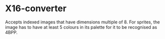 # X16-converter

Accepts indexed images that have dimensions multiple of 8. For sprites, the image has to have at least 5 colours in its palette for it to be recognised as 4BPP.
